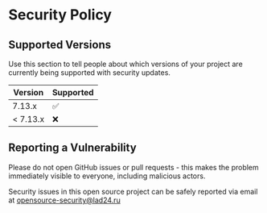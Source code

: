 # Security Policy

## Supported Versions

Use this section to tell people about which versions of your project are
currently being supported with security updates.

| Version | Supported          |
| ------- | ------------------ |
| 7.13.x  | :white_check_mark: |
| < 7.13.x| :x:             |

## Reporting a Vulnerability

Please do not open GitHub issues or pull requests - this makes the problem immediately visible to everyone, including malicious actors. 

Security issues in this open source project can be safely reported via email at <opensource-security@lad24.ru>
